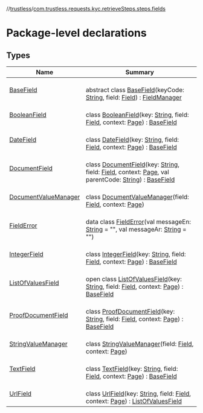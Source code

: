 //[trustless](../../index.md)/[com.trustless.requests.kyc.retrieveSteps.steps.fields](index.md)

# Package-level declarations

## Types

| Name | Summary |
|---|---|
| [BaseField](-base-field/index.md) | <br>abstract class [BaseField](-base-field/index.md)(keyCode: [String](https://kotlinlang.org/api/latest/jvm/stdlib/kotlin/-string/index.html), field: [Field](../com.trustless.requests.kyc.retrieveSteps/-field/index.md)) : [FieldManager](../com.trustless.requests.kyc.retrieveSteps.steps.wrapper/-field-manager/index.md) |
| [BooleanField](-boolean-field/index.md) | <br>class [BooleanField](-boolean-field/index.md)(key: [String](https://kotlinlang.org/api/latest/jvm/stdlib/kotlin/-string/index.html), field: [Field](../com.trustless.requests.kyc.retrieveSteps/-field/index.md), context: [Page](../com.trustless.requests.kyc.retrieveSteps.steps/-page/index.md)) : [BaseField](-base-field/index.md) |
| [DateField](-date-field/index.md) | <br>class [DateField](-date-field/index.md)(key: [String](https://kotlinlang.org/api/latest/jvm/stdlib/kotlin/-string/index.html), field: [Field](../com.trustless.requests.kyc.retrieveSteps/-field/index.md), context: [Page](../com.trustless.requests.kyc.retrieveSteps.steps/-page/index.md)) : [BaseField](-base-field/index.md) |
| [DocumentField](-document-field/index.md) | <br>class [DocumentField](-document-field/index.md)(key: [String](https://kotlinlang.org/api/latest/jvm/stdlib/kotlin/-string/index.html), field: [Field](../com.trustless.requests.kyc.retrieveSteps/-field/index.md), context: [Page](../com.trustless.requests.kyc.retrieveSteps.steps/-page/index.md), val parentCode: [String](https://kotlinlang.org/api/latest/jvm/stdlib/kotlin/-string/index.html)) : [BaseField](-base-field/index.md) |
| [DocumentValueManager](-document-value-manager/index.md) | <br>class [DocumentValueManager](-document-value-manager/index.md)(field: [Field](../com.trustless.requests.kyc.retrieveSteps/-field/index.md), context: [Page](../com.trustless.requests.kyc.retrieveSteps.steps/-page/index.md)) |
| [FieldError](-field-error/index.md) | <br>data class [FieldError](-field-error/index.md)(val messageEn: [String](https://kotlinlang.org/api/latest/jvm/stdlib/kotlin/-string/index.html) = &quot;&quot;, val messageAr: [String](https://kotlinlang.org/api/latest/jvm/stdlib/kotlin/-string/index.html) = &quot;&quot;) |
| [IntegerField](-integer-field/index.md) | <br>class [IntegerField](-integer-field/index.md)(key: [String](https://kotlinlang.org/api/latest/jvm/stdlib/kotlin/-string/index.html), field: [Field](../com.trustless.requests.kyc.retrieveSteps/-field/index.md), context: [Page](../com.trustless.requests.kyc.retrieveSteps.steps/-page/index.md)) : [BaseField](-base-field/index.md) |
| [ListOfValuesField](-list-of-values-field/index.md) | <br>open class [ListOfValuesField](-list-of-values-field/index.md)(key: [String](https://kotlinlang.org/api/latest/jvm/stdlib/kotlin/-string/index.html), field: [Field](../com.trustless.requests.kyc.retrieveSteps/-field/index.md), context: [Page](../com.trustless.requests.kyc.retrieveSteps.steps/-page/index.md)) : [BaseField](-base-field/index.md) |
| [ProofDocumentField](-proof-document-field/index.md) | <br>class [ProofDocumentField](-proof-document-field/index.md)(key: [String](https://kotlinlang.org/api/latest/jvm/stdlib/kotlin/-string/index.html), field: [Field](../com.trustless.requests.kyc.retrieveSteps/-field/index.md), context: [Page](../com.trustless.requests.kyc.retrieveSteps.steps/-page/index.md)) : [BaseField](-base-field/index.md) |
| [StringValueManager](-string-value-manager/index.md) | <br>class [StringValueManager](-string-value-manager/index.md)(field: [Field](../com.trustless.requests.kyc.retrieveSteps/-field/index.md), context: [Page](../com.trustless.requests.kyc.retrieveSteps.steps/-page/index.md)) |
| [TextField](-text-field/index.md) | <br>class [TextField](-text-field/index.md)(key: [String](https://kotlinlang.org/api/latest/jvm/stdlib/kotlin/-string/index.html), field: [Field](../com.trustless.requests.kyc.retrieveSteps/-field/index.md), context: [Page](../com.trustless.requests.kyc.retrieveSteps.steps/-page/index.md)) : [BaseField](-base-field/index.md) |
| [UrlField](-url-field/index.md) | <br>class [UrlField](-url-field/index.md)(key: [String](https://kotlinlang.org/api/latest/jvm/stdlib/kotlin/-string/index.html), field: [Field](../com.trustless.requests.kyc.retrieveSteps/-field/index.md), context: [Page](../com.trustless.requests.kyc.retrieveSteps.steps/-page/index.md)) : [ListOfValuesField](-list-of-values-field/index.md) |
